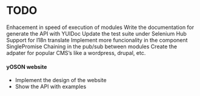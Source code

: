 TODO
====

Enhacement in speed of execution of modules
Write the documentation for generate the API with YUIDoc
Update the test suite under Selenium Hub
Support for I18n translate
Implement more funcionality in the component SinglePromise
Chaining in the pub/sub between modules
Create the adpater for popular CMS’s like a wordpress, drupal, etc.

#### yOSON website

* Implement the design of the website
* Show the API with examples

